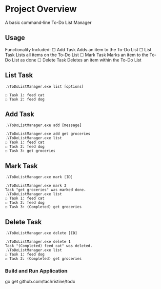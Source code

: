 # Project Overview

A basic command-line To-Do List Manager

## Usage

Functionality Included:
    ☐  Add Task        Adds an item to the To-Do List
    ☐  List Task       Lists all items on the To-Do List
    ☐  Mark Task       Marks an item to the To-Do List as done
    ☐  Delete Task     Deletes an item within the To-Do List

## List Task

    .\ToDoListManager.exe list [options]
          
    ☐ Task 1: feed cat
    ☐ Task 2: feed dog

## Add Task

    .\ToDoListManager.exe add [message]

    .\ToDoListManager.exe add get groceries
    .\ToDoListManager.exe list
    ☐ Task 1: feed cat
    ☐ Task 2: feed dog
    ☐ Task 3: get groceries

## Mark Task

    .\ToDoListManager.exe mark [ID]

    .\ToDoListManager.exe mark 3
    Task "get groceries" was marked done.
    .\ToDoListManager.exe list
    ☐ Task 1: feed cat
    ☐ Task 2: feed dog
    ☑ Task 3: (Completed) get groceries

## Delete Task

    .\ToDoListManager.exe delete [ID]

    .\ToDoListManager.exe delete 1
    Task "(Completed) feed cat" was deleted.
    .\ToDoListManager.exe list    
    ☐ Task 1: feed dog
    ☑ Task 2: (Completed) get groceries

### Build and Run Application

go get github.com/tachristine/todo